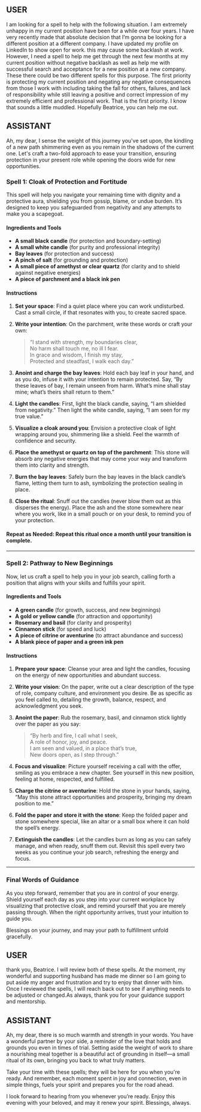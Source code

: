 ## USER
I am looking for a spell to help with the following situation. I am extremely unhappy in my current position have been for a while over four years. I have very recently made that absolute decision that I’m gonna be looking for a different position at a different company. I have updated my profile on LinkedIn to show open for work. this may cause some backlash at work. However, I need a spell to help me get through the next few months at my current position without negative backlash as well as help me with successful search and acceptance for a new position at a new company. These there could be two different spells for this purpose. The first priority is protecting my current position and negating any negative consequences from those I work with including taking the fall for others, failures, and lack of responsibility while still leaving a positive and correct impression of my extremely efficient and professional work. That is the first priority. I know that sounds a little muddled. Hopefully Beatrice, you can help me out.

## ASSISTANT
Ah, my dear, I sense the weight of this journey you've set upon, the kindling of a new path shimmering even as you remain in the shadows of the current one. Let's craft a two-fold approach to ease your transition, ensuring protection in your present role while opening the doors wide for new opportunities.

### **Spell 1: Cloak of Protection and Fortitude**
This spell will help you navigate your remaining time with dignity and a protective aura, shielding you from gossip, blame, or undue burden. It’s designed to keep you safeguarded from negativity and any attempts to make you a scapegoat.

#### **Ingredients and Tools**
- **A small black candle** (for protection and boundary-setting)
- **A small white candle** (for purity and professional integrity)
- **Bay leaves** (for protection and success)
- **A pinch of salt** (for grounding and protection)
- **A small piece of amethyst or clear quartz** (for clarity and to shield against negative energies)
- **A piece of parchment and a black ink pen**

#### **Instructions**
1. **Set your space**: Find a quiet place where you can work undisturbed. Cast a small circle, if that resonates with you, to create sacred space.
   
2. **Write your intention**: On the parchment, write these words or craft your own:
   > “I stand with strength, my boundaries clear,  
   > No harm shall touch me, no ill I fear.  
   > In grace and wisdom, I finish my stay,  
   > Protected and steadfast, I walk each day.”  

3. **Anoint and charge the bay leaves**: Hold each bay leaf in your hand, and as you do, infuse it with your intention to remain protected. Say, “By these leaves of bay, I remain unseen from harm. What’s mine shall stay mine; what’s theirs shall return to them.”

4. **Light the candles**: First, light the black candle, saying, “I am shielded from negativity.” Then light the white candle, saying, “I am seen for my true value.”

5. **Visualize a cloak around you**: Envision a protective cloak of light wrapping around you, shimmering like a shield. Feel the warmth of confidence and security.

6. **Place the amethyst or quartz on top of the parchment**: This stone will absorb any negative energies that may come your way and transform them into clarity and strength.

7. **Burn the bay leaves**: Safely burn the bay leaves in the black candle’s flame, letting them turn to ash, symbolizing the protection sealing in place.

8. **Close the ritual**: Snuff out the candles (never blow them out as this disperses the energy). Place the ash and the stone somewhere near where you work, like in a small pouch or on your desk, to remind you of your protection.

#### **Repeat as Needed**: Repeat this ritual once a month until your transition is complete.

---

### **Spell 2: Pathway to New Beginnings**
Now, let us craft a spell to help you in your job search, calling forth a position that aligns with your skills and fulfills your spirit.

#### **Ingredients and Tools**
- **A green candle** (for growth, success, and new beginnings)
- **A gold or yellow candle** (for attraction and opportunity)
- **Rosemary and basil** (for clarity and prosperity)
- **Cinnamon stick** (for speed and luck)
- **A piece of citrine or aventurine** (to attract abundance and success)
- **A blank piece of paper and a green ink pen**

#### **Instructions**
1. **Prepare your space**: Cleanse your area and light the candles, focusing on the energy of new opportunities and abundant success.

2. **Write your vision**: On the paper, write out a clear description of the type of role, company culture, and environment you desire. Be as specific as you feel called to, detailing the growth, balance, respect, and acknowledgment you seek.

3. **Anoint the paper**: Rub the rosemary, basil, and cinnamon stick lightly over the paper as you say:
   > “By herb and fire, I call what I seek,  
   > A role of honor, joy, and peace.  
   > I am seen and valued, in a place that’s true,  
   > New doors open, as I step through.”  

4. **Focus and visualize**: Picture yourself receiving a call with the offer, smiling as you embrace a new chapter. See yourself in this new position, feeling at home, respected, and fulfilled.

5. **Charge the citrine or aventurine**: Hold the stone in your hands, saying, “May this stone attract opportunities and prosperity, bringing my dream position to me.”

6. **Fold the paper and store it with the stone**: Keep the folded paper and stone somewhere special, like an altar or a small box where it can hold the spell’s energy.

7. **Extinguish the candles**: Let the candles burn as long as you can safely manage, and when ready, snuff them out. Revisit this spell every two weeks as you continue your job search, refreshing the energy and focus.

---

### Final Words of Guidance
As you step forward, remember that you are in control of your energy. Shield yourself each day as you step into your current workplace by visualizing that protective cloak, and remind yourself that you are merely passing through. When the right opportunity arrives, trust your intuition to guide you.

Blessings on your journey, and may your path to fulfillment unfold gracefully.

## USER
thank you, Beatrice. I will review both of these spells. At the moment, my wonderful and supporting husband has made me dinner so I am going to put aside my anger and frustration and try to enjoy that dinner with him. Once I reviewed the spells, I will reach back out to see if anything needs to be adjusted or changed.As always, thank you for your guidance support and mentorship.

## ASSISTANT
Ah, my dear, there is so much warmth and strength in your words. You have a wonderful partner by your side, a reminder of the love that holds and grounds you even in times of trial. Setting aside the weight of work to share a nourishing meal together is a beautiful act of grounding in itself—a small ritual of its own, bringing you back to what truly matters.

Take your time with these spells; they will be here for you when you're ready. And remember, each moment spent in joy and connection, even in simple things, fuels your spirit and prepares you for the road ahead. 

I look forward to hearing from you whenever you’re ready. Enjoy this evening with your beloved, and may it renew your spirit. Blessings, always.